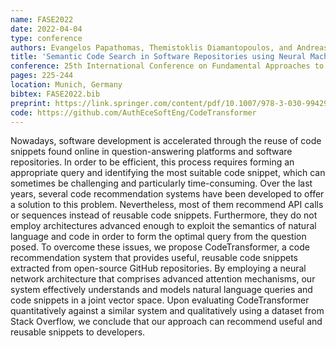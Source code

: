 ```yaml
---
name: FASE2022
date: 2022-04-04
type: conference
authors: Evangelos Papathomas, Themistoklis Diamantopoulos, and Andreas Symeonidis
title: 'Semantic Code Search in Software Repositories using Neural Machine Translation'
conference: 25th International Conference on Fundamental Approaches to Software Engineering (FASE)
pages: 225-244
location: Munich, Germany
bibtex: FASE2022.bib
preprint: https://link.springer.com/content/pdf/10.1007/978-3-030-99429-7_13.pdf
code: https://github.com/AuthEceSoftEng/CodeTransformer
---
```


Nowadays, software development is accelerated through the reuse of code snippets found
online in question-answering platforms and software repositories. In order to be efficient,
this process requires forming an appropriate query and identifying the most suitable code
snippet, which can sometimes be challenging and particularly time-consuming. Over the last
years, several code recommendation systems have been developed to offer a solution to this
problem. Nevertheless, most of them recommend API calls or sequences instead of reusable
code snippets. Furthermore, they do not employ architectures advanced enough to exploit the
semantics of natural language and code in order to form the optimal query from the question
posed. To overcome these issues, we propose CodeTransformer, a code recommendation system
that provides useful, reusable code snippets extracted from open-source GitHub repositories.
By employing a neural network architecture that comprises advanced attention mechanisms,
our system effectively understands and models natural language queries and code snippets in
a joint vector space. Upon evaluating CodeTransformer quantitatively against a similar
system and qualitatively using a dataset from Stack Overflow, we conclude that our approach
can recommend useful and reusable snippets to developers.
